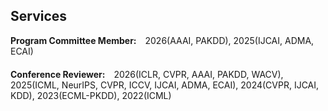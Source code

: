 ## Services

<div style="margin:0 0 20px;">
  <h4 style="display:inline; margin:0 10px 0 0;">Program Committee Member:</h4>
  <autocolor>2026(AAAI, PAKDD), 2025(IJCAI, ADMA, ECAI)</autocolor>
</div>

<div style="margin:0 0 5px;">
  <h4 style="display:inline; margin:0 10px 0 0;">Conference Reviewer:</h4>
  <autocolor>2026(ICLR, CVPR, AAAI, PAKDD, WACV), 2025(ICML, NeurIPS, CVPR, ICCV, IJCAI, ADMA, ECAI), 2024(CVPR, IJCAI, KDD), 2023(ECML-PKDD), 2022(ICML)</autocolor>
</div>